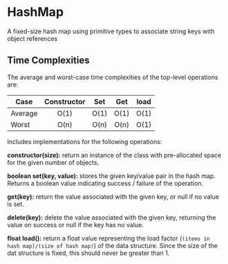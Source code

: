 # HashMap
A fixed-size hash map using primitive types to associate string keys with object references

## Time Complexities
The average and worst-case time complexities of the top-level operations are:

| Case          | Constructor   | Set   | Get   | load  |
| ------------- |:-------------:|:-----:|:-----:|:-----:|
| Average       | O(1)          | O(1)  | O(1)  | O(1)  |
| Worst         | O(n)          | O(n)  | O(n)  | O(1)  |

Includes implementations for the following operations:

**constructor(size):** return an instance of the class with pre-allocated space for the given number of objects.

**boolean set(key, value):** stores the given key/value pair in the hash map. Returns a boolean value indicating success / failure of the operation.

**get(key):** return the value associated with the given key, or null if no value is set.

**delete(key):** delete the value associated with the given key, returning the value on success or null if the key has no value.

**float load():** return a float value representing the load factor (`(items in hash map)/(size of hash map)`) of the data structure. Since the size of the dat structure is fixed, this should never be greater than 1.
